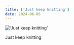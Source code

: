 ```yaml
---
title: ['Just keep knitting']
date: 2024-06-05
---
```


![‘Just keep knitting’](/240605_just-keep-knitting_0.jpg)

Just keep knitting
